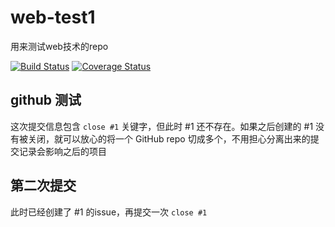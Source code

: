 # web-test1
用来测试web技术的repo

[![Build Status](https://travis-ci.org/Liu233w/web-test1.svg?branch=master)](https://travis-ci.org/Liu233w/web-test1)
[![Coverage Status](https://coveralls.io/repos/github/Liu233w/web-test1/badge.svg?branch=master)](https://coveralls.io/github/Liu233w/web-test1?branch=master)

## github 测试
这次提交信息包含 `close #1` 关键字，但此时 #1 还不存在。如果之后创建的 #1 没有被关闭，就可以放心的将一个 GitHub repo 切成多个，不用担心分离出来的提交记录会影响之后的项目

## 第二次提交
此时已经创建了 #1 的issue，再提交一次 `close #1`
